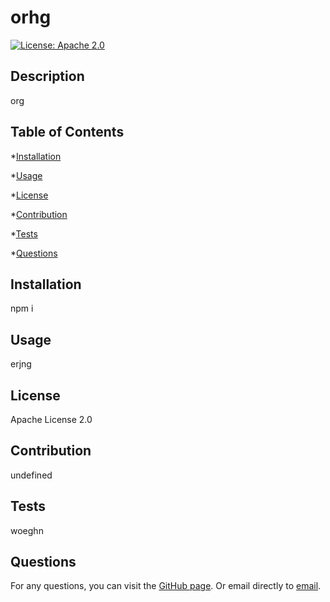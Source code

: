 
  # orhg

  [![License: Apache 2.0](https://img.shields.io/badge/License-Apache%202.0-orange?style=plastic.svg)](https://www.opensource.org/licenses/Apache-2.0)

  ## Description

  org

  ## Table of Contents

  *[Installation](#installation)

  *[Usage](#usage)

  *[License](#license)

  *[Contribution](#contribution)

  *[Tests](#tests)

  *[Questions](#questions)

  ## Installation

  npm i

  ## Usage

  erjng

  ## License

  Apache License 2.0

  ## Contribution

  undefined

  ## Tests

  woeghn

  ## Questions

  For any questions, you can visit the [GitHub page](https://github.com/woegn/orhg).
  Or email directly to [email](mailto:woerg).



